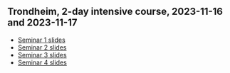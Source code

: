 ## Trondheim, 2-day intensive course, 2023-11-16 and 2023-11-17
- [Seminar 1 slides](feldt_scipub_Trondheim_seminar1_science_engineering_community_bibliometrics.pdf)
- [Seminar 2 slides](feldt_scipub_Trondheim_seminar2_publication_processes_and_strategies.pdf)
- [Seminar 3 slides]()
- [Seminar 4 slides]()
